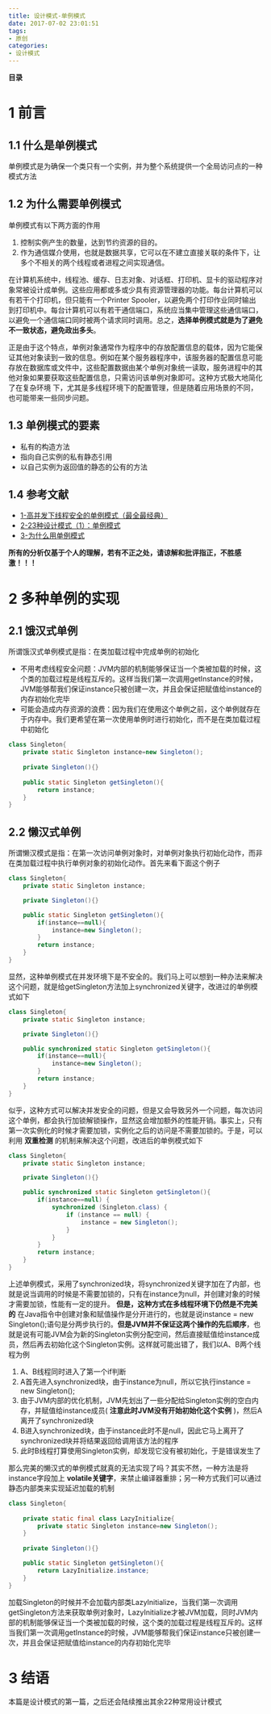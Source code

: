 ```yaml
---
title: 设计模式-单例模式
date: 2017-07-02 23:01:51
tags: 
- 原创
categories: 
- 设计模式
---
```


__目录__

<!-- toc -->
<!--more-->

# 1 前言

## 1.1 什么是单例模式

单例模式是为确保一个类只有一个实例，并为整个系统提供一个全局访问点的一种模式方法

## 1.2 为什么需要单例模式

单例模式有以下两方面的作用

1. 控制实例产生的数量，达到节约资源的目的。
2. 作为通信媒介使用，也就是数据共享，它可以在不建立直接关联的条件下，让多个不相关的两个线程或者进程之间实现通信。

在计算机系统中，线程池、缓存、日志对象、对话框、打印机、显卡的驱动程序对象常被设计成单例。这些应用都或多或少具有资源管理器的功能。每台计算机可以有若干个打印机，但只能有一个Printer Spooler，以避免两个打印作业同时输出到打印机中。每台计算机可以有若干通信端口，系统应当集中管理这些通信端口，以避免一个通信端口同时被两个请求同时调用。总之，__选择单例模式就是为了避免不一致状态，避免政出多头__。

正是由于这个特点，单例对象通常作为程序中的存放配置信息的载体，因为它能保证其他对象读到一致的信息。例如在某个服务器程序中，该服务器的配置信息可能存放在数据库或文件中，这些配置数据由某个单例对象统一读取，服务进程中的其他对象如果要获取这些配置信息，只需访问该单例对象即可。这种方式极大地简化了在复杂环境 下，尤其是多线程环境下的配置管理，但是随着应用场景的不同，也可能带来一些同步问题。
    
## 1.3 单例模式的要素

* 私有的构造方法
* 指向自己实例的私有静态引用
* 以自己实例为返回值的静态的公有的方法

## 1.4 参考文献

* [1-高并发下线程安全的单例模式（最全最经典）](http://blog.csdn.net/cselmu9/article/details/51366946)
* [2-23种设计模式（1）：单例模式](http://blog.csdn.net/zhengzhb/article/details/7331369)
* [3-为什么用单例模式](http://blog.csdn.net/yn49782026/article/details/7732651)

__所有的分析仅基于个人的理解，若有不正之处，请谅解和批评指正，不胜感激！！！__

# 2 多种单例的实现

## 2.1 饿汉式单例

所谓饿汉式单例模式是指：在类加载过程中完成单例的初始化

* 不用考虑线程安全问题：JVM内部的机制能够保证当一个类被加载的时候，这个类的加载过程是线程互斥的。这样当我们第一次调用getInstance的时候，JVM能够帮我们保证instance只被创建一次，并且会保证把赋值给instance的内存初始化完毕
* 可能会造成内存资源的浪费：因为我们在使用这个单例之前，这个单例就存在于内存中。我们更希望在第一次使用单例时进行初始化，而不是在类加载过程中初始化
```Java
class Singleton{
    private static Singleton instance=new Singleton();
    
    private Singleton(){}
    
    public static Singleton getSingleton(){
        return instance;
    }
}
```

## 2.2 懒汉式单例

所谓懒汉模式是指：在第一次访问单例对象时，对单例对象执行初始化动作，而非在类加载过程中执行单例对象的初始化动作。首先来看下面这个例子
```Java
class Singleton{
    private static Singleton instance;

    private Singleton(){}

    public static Singleton getSingleton(){
        if(instance==null){
            instance=new Singleton();
        }
        return instance;
    }
}
```
显然，这种单例模式在并发环境下是不安全的。我们马上可以想到一种办法来解决这个问题，就是给getSingleton方法加上synchronized关键字，改进过的单例模式如下
```Java
class Singleton{
    private static Singleton instance;

    private Singleton(){}

    public synchronized static Singleton getSingleton(){
        if(instance==null){
            instance=new Singleton();
        }
        return instance;
    }
}
```
似乎，这种方式可以解决并发安全的问题，但是又会导致另外一个问题，每次访问这个单例，都会执行加锁解锁操作，显然这会增加额外的性能开销。事实上，只有第一次实例化的时候才需要加锁，实例化之后的访问是不需要加锁的。于是，可以利用 __双重检测__ 的机制来解决这个问题，改进后的单例模式如下
```Java
class Singleton{
    private static Singleton instance;

    private Singleton(){}

    public synchronized static Singleton getSingleton(){
        if(instance==null) {
            synchronized (Singleton.class) {
                if (instance == null) {
                    instance = new Singleton();
                }
            }
        }
        return instance;
    }
}
```
上述单例模式，采用了synchronized块，将synchronized关键字加在了内部，也就是说当调用的时候是不需要加锁的，只有在instance为null，并创建对象的时候才需要加锁，性能有一定的提升。 __但是，这种方式在多线程环境下仍然是不完美的__
在Java指令中创建对象和赋值操作是分开进行的，也就是说instance = new Singleton();语句是分两步执行的。__但是JVM并不保证这两个操作的先后顺序__，也就是说有可能JVM会为新的Singleton实例分配空间，然后直接赋值给instance成员，然后再去初始化这个Singleton实例。这样就可能出错了，我们以A、B两个线程为例

1. A、B线程同时进入了第一个if判断
2. A首先进入synchronized块，由于instance为null，所以它执行instance = new Singleton();
3. 由于JVM内部的优化机制，JVM先划出了一些分配给Singleton实例的空白内存，并赋值给instance成员( __注意此时JVM没有开始初始化这个实例__ )，然后A离开了synchronized块
4. B进入synchronized块，由于instance此时不是null，因此它马上离开了synchronized块并将结果返回给调用该方法的程序
5. 此时B线程打算使用Singleton实例，却发现它没有被初始化，于是错误发生了

那么完美的懒汉式的单例模式就真的无法实现了吗？其实不然，一种方法是将instance字段加上 __volatile关键字__，来禁止编译器重排；另一种方式我们可以通过静态内部类来实现延迟加载的机制
```Java
class Singleton{
    
    private static final class LazyInitialize{
        private static Singleton instance=new Singleton();
    }
    
    private Singleton(){}

    public static Singleton getSingleton(){
        return LazyInitialize.instance;
    }
}
```
加载Singleton的时候并不会加载内部类LazyInitialize，当我们第一次调用getSingleton方法来获取单例对象时，LazyInitialize才被JVM加载，同时JVM内部的机制能够保证当一个类被加载的时候，这个类的加载过程是线程互斥的。这样当我们第一次调用getInstance的时候，JVM能够帮我们保证instance只被创建一次，并且会保证把赋值给instance的内存初始化完毕

# 3 结语

本篇是设计模式的第一篇，之后还会陆续推出其余22种常用设计模式
